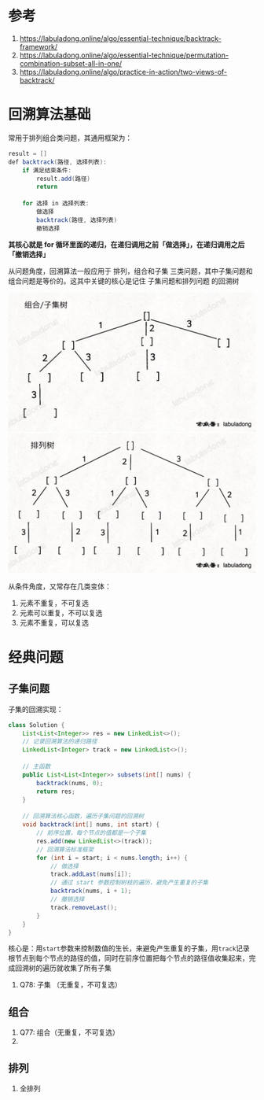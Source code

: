 # 参考

1. https://labuladong.online/algo/essential-technique/backtrack-framework/
2. https://labuladong.online/algo/essential-technique/permutation-combination-subset-all-in-one/
3. https://labuladong.online/algo/practice-in-action/two-views-of-backtrack/

# 回溯算法基础

常用于排列组合类问题，其通用框架为：

```java
result = []
def backtrack(路径, 选择列表):
    if 满足结束条件:
        result.add(路径)
        return
    
    for 选择 in 选择列表:
        做选择
        backtrack(路径, 选择列表)
        撤销选择
```

**其核心就是 for 循环里面的递归，在递归调用之前「做选择」，在递归调用之后「撤销选择」**

从问题角度，回溯算法一般应用于 排列，组合和子集 三类问题，其中子集问题和组合问题是等价的。这其中关键的核心是记住 子集问题和排列问题 的回溯树

![子集回溯树](images/subset_tree.jpeg)
![排列回溯树](images/permute_tree.jpeg)

从条件角度，又常存在几类变体：

1. 元素不重复，不可复选
2. 元素可以重复，不可以复选
3. 元素不重复，可以复选



# 经典问题

## 子集问题

子集的回溯实现：
```java
class Solution {
    List<List<Integer>> res = new LinkedList<>();
    // 记录回溯算法的递归路径
    LinkedList<Integer> track = new LinkedList<>();

    // 主函数
    public List<List<Integer>> subsets(int[] nums) {
        backtrack(nums, 0);
        return res;
    }

    // 回溯算法核心函数，遍历子集问题的回溯树
    void backtrack(int[] nums, int start) {
        // 前序位置，每个节点的值都是一个子集
        res.add(new LinkedList<>(track));
        // 回溯算法标准框架
        for (int i = start; i < nums.length; i++) {
            // 做选择
            track.addLast(nums[i]);
            // 通过 start 参数控制树枝的遍历，避免产生重复的子集
            backtrack(nums, i + 1);
            // 撤销选择
            track.removeLast();
        }
    }
}
```

核心是：用`start`参数来控制数值的生长，来避免产生重复的子集，用`track`记录根节点到每个节点的路径的值，同时在前序位置把每个节点的路径值收集起来，完成回溯树的遍历就收集了所有子集

1. Q78: 子集 （无重复，不可复选）


## 组合

1. Q77: 组合（无重复，不可复选）
2. 

## 排列

1. 全排列